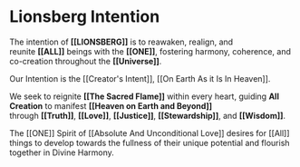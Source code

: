# Lionsberg Intention

The intention of **[[LIONSBERG]]** is to reawaken, realign, and reunite **[[ALL]]** beings with the **[[ONE]]**, fostering harmony, coherence, and co-creation throughout the **[[Universe]]**.

Our Intention is the [[Creator's Intent]], [[On Earth As it Is In Heaven]]. 

We seek to reignite **[[The Sacred Flame]]** within every heart, guiding **All Creation** to manifest **[[Heaven on Earth and Beyond]]** through **[[Truth]]**, **[[Love]]**, **[[Justice]]**, **[[Stewardship]]**, and **[[Wisdom]]**.

The [[ONE]] Spirit of [[Absolute And Unconditional Love]] desires for [[All]] things to develop towards the fullness of their unique potential and flourish together in Divine Harmony.  



